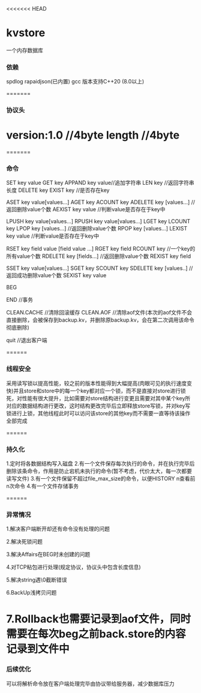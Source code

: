<!--
 * @Description: 
 * @Version: 1.0
 * @Author: Gong
 * @Date: 2023-09-29 05:40:03
 * @LastEditors: Gong
 * @LastEditTime: 2023-10-11 09:10:39
-->
<<<<<<< HEAD
# kvstore
一个内存数据库
### 依赖
spdlog
rapaidjson(已内置)
gcc 版本支持C++20 (8.0以上) 

=======
### 协议头
version:1.0 //4byte
length //4byte
=======


=======
### 命令
SET key value
GET key
APPAND key value//追加字符串
LEN key //返回字符串长度
DELETE key
EXIST key //是否存在key

ASET key value[values...]
AGET key
ACOUNT key
ADELETE key [values...] //返回删除value个数
AEXIST key value //判断value是否存在于key中

LPUSH key value[values...]
RPUSH key value[values...]
LGET key
LCOUNT key
LPOP key [values...] //返回删除value个数
RPOP key [values...]
LEXIST key value //判断value是否存在于key中

RSET key field value [field value ...]
RGET key field
RCOUNT key //一个key的所有value个数
RDELETE key [fields...] //返回删除value个数
REXIST key field

SSET key value[values...]
SGET key
SCOUNT key
SDELETE key [values..] //返回成功删除value个数
SEXIST key value

BEG

END //事务

CLEAN.CACHE //清除回滚缓存
CLEAN.AOF //清除aof文件(本次的aof文件不会直接删除，会被保存到backup.kv，并删除原backup.kv，会在第二次调用该命令彻底删除)


quit //退出客户端


======
### 线程安全
采用读写锁以提高性能，较之前的版本性能得到大幅提高(肉眼可见的执行速度变快)并且store和store中的每一个key都对应一个锁，而不是直接对store进行锁死，对性能有很大提升，比如需要对store结构进行变更且需要对其中某个key所对应的数据结构进行更改，这时结构更改完毕后立即释放store写锁，并对key写锁进行上锁，其他线程此时可以访问该store的其他key而不需要一直等待该操作全部完成


======
### 持久化
1.定时将各数据结构写入磁盘
2.有一个文件保存每次执行的命令，并在执行完毕后删除该条命令，作用是防止宕机未执行的命令(暂不考虑，代价太大，每一次都要读写文件)
3.有一个文件保留不超过file_max_size的命令，以便HISTORY n查看前n次命令
4.有一个文件存储事务

======
### 异常情况
1.解决客户端断开却还有命令没有处理的问题

2.解决死锁问题

3.解决Affairs在BEG时未创建的问题

4.对TCP粘包进行处理(规定协议，协议头中包含长度信息)

5.解决string遇\0截断错误

6.BackUp浅拷贝问题

7.Rollback也需要记录到aof文件，同时需要在每次beg之前back.store的内容记录到文件中
========
### 后续优化
可以将解析命令放在客户端处理完毕由协议带给服务器，减少数据库压力